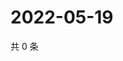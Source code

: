 # 2022-05-19

共 0 条

<!-- BEGIN WEIBO -->
<!-- 最后更新时间 Thu May 19 2022 14:17:30 GMT+0800 (China Standard Time) -->

<!-- END WEIBO -->
